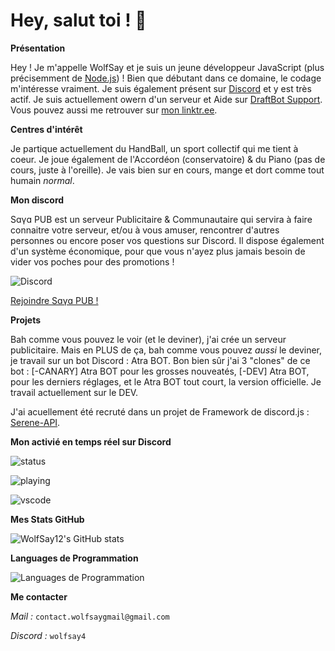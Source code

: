 # Hey, salut toi ! 🫵

__Présentation__

Hey ! Je m'appelle WolfSay et je suis un jeune développeur JavaScript (plus précisemment de [Node.js](https://nodejs.org/fr)) ! Bien que débutant dans ce domaine, le codage m'intéresse vraiment. Je suis également présent sur [Discord](https://discord.com/) et y est très actif. Je suis actuellement owern d'un serveur et Aide sur [DraftBot Support](https://discord.gg/draftbot-support). Vous pouvez aussi me retrouver sur [mon linktr.ee](https://lintr.ee/_wolfsay).

__Centres d'intérêt__

Je partique actuellement du HandBall, un sport collectif qui me tient à coeur. Je joue également de l'Accordéon (conservatoire) & du Piano (pas de cours, juste à l'oreille). Je vais bien sur en cours, mange et dort comme tout humain *normal*.

__Mon discord__

Sɑγɑ PUB est un serveur Publicitaire & Communautaire qui servira à faire connaitre votre serveur, et/ou à vous amuser, rencontrer d'autres personnes ou encore poser vos questions sur Discord.
Il dispose également d'un système économique, pour que vous n'ayez plus jamais besoin de vider vos poches pour des promotions !

![Discord](https://img.shields.io/discord/1119941770189479942?logo=discord&logoColor=%235865F2&label=Saya%20PUB)

[Rejoindre Sɑγɑ PUB !](https://discord.gg/Q555wpjvHa)

__Projets__

Bah comme vous pouvez le voir (et le deviner), j'ai crée un serveur publicitaire. Mais en PLUS de ça, bah comme vous pouvez *aussi* le deviner, je travail sur un bot Discord : Atra BOT. Bon bien sûr j'ai 3 "clones" de ce bot : [-CANARY] Atra BOT pour les grosses nouveatés, [-DEV] Atra BOT, pour les derniers réglages, et le Atra BOT tout court, la version officielle. Je travail actuellement sur le DEV.

J'ai acuellement été recruté dans un projet de Framework de discord.js : [Serene-API](https://github.com/Serene-API/discord-bot).

__Mon activié en temps réel sur Discord__

![status](https://api.statusbadges.me/badge/status/1015312503732961320?simple=true&style=for-the-badge)

![playing](https://api.statusbadges.me/badge/playing/1015312503732961320?style=for-the-badge)

![vscode](https://api.statusbadges.me/badge/vscode/1015312503732961320?style=for-the-badge)

__Mes Stats GitHub__

![WolfSay12's GitHub stats](https://github-readme-stats.vercel.app/api?username=wolfsay12&show_icons=true&theme=radical)

__Languages de Programmation__

![Languages de Programmation](https://github-readme-stats.vercel.app/api/top-langs/?username=WolfSay12&layout=compact)

__Me contacter__

*Mail :* `contact.wolfsaygmail@gmail.com`

*Discord :* `wolfsay4`

